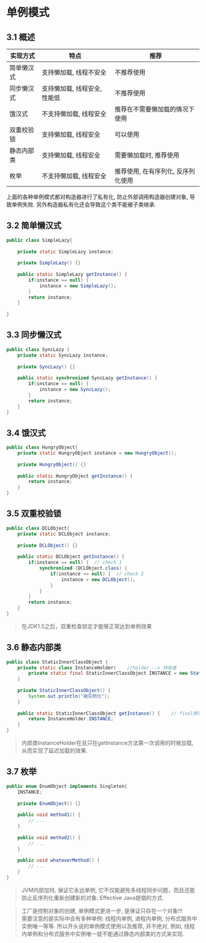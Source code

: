 # 单例模式

## 3.1 概述

实现方式 | 特点 | 推荐
---|---|---
简单懒汉式 | 支持懒加载, 线程不安全 | 不推荐使用
同步懒汉式 | 支持懒加载, 线程安全, 性能低 | 不推荐使用
饿汉式 | 不支持懒加载, 线程安全 | 推荐在不需要懒加载的情况下使用
双重校验锁 | 支持懒加载, 线程安全 | 可以使用
静态内部类 | 支持懒加载, 线程安全 | 需要懒加载时, 推荐使用
枚举 | 不支持懒加载, 线程安全 | 推荐使用, 在有序列化, 反序列化使用

上面的各种单例模式都对构造器进行了私有化, 防止外部调用构造器创建对象, 导致单例失败. 另外构造器私有化还会导致这个类不能被子类继承.

## 3.2 简单懒汉式

```java
public class SimpleLazy{
	
	private static SimpleLazy instance;
	
	private SimpleLazy() {}
	
	public static SimpleLazy getInstance() {
		if(instance == null) {
			instance = new SimpleLazy();
		}
		return instance;
	}
	
}
```

## 3.3 同步懒汉式

```java
public class SyncLazy {
	private static SyncLazy instance;
	
	private SyncLazy() {}
	
	public static synchronized SyncLazy getInstance() {
		if(instance == null) {
			instance = new SyncLazy();
		}
		return instance;
	}
}
```

## 3.4 饿汉式

```java
public class HungryObject{
	private static HungryObject instance = new HungryObject();
	
	private HungryObject() {}
	
	public static HungryObject getInstance() {
		return instance;
	}
}
```

## 3.5 双重校验锁

```java
public class DCLObject{
	private static DCLObject instance;
	
	private DCLObject() {}
	
	public static DCLObject getInstance() {
		if(instance == null) {	// check 1
			synchronized (DCLObject.class) {
				if(instance == null) {	// check 2
					instance = new DCLObject();
				}
			}
		}
		return instance;
	}
}
```

> 在JDK1.5之后，双重检查锁定才能够正常达到单例效果

## 3.6 静态内部类

```java
public class StaticInnerClassObject {
	private static class InstanceHolder{	//holder --> 持有者
		private static final StaticInnerClassObject INSTANCE = new StaticInnerClassObject();
	}
	
	private StaticInnerClassObject() {
		System.out.println("被实例化");
	}
	
	public static StaticInnerClassObject getInstance() {	// final修饰方法, 表示该方法不能被重写
		return InstanceHolder.INSTANCE;
	}
}
```

> 内部类InstanceHolder在且只在getInstance方法第一次调用的时候加载, 从而实现了延迟加载的效果.

## 3.7 枚举

```java
public enum EnumObject implements Singleton{
	INSTANCE;
	
	private EnumObject() {}
	
	public void method1() {
		// ...
	}
	
	public void method2() {
		// ...
	}
	
	public void whateverMethod() {
		// ...
	}
}

```

> JVM内部加持, 保证它永远单例, 它不仅能避免多线程同步问题，而且还能防止反序列化重新创建新的对象. Effective Java提倡的方式.


> 工厂是控制对象的创建, 单例模式更进一步, 是保证只存在一个对象!!!   
> 需要注意的是实际中会有多种单例: 线程内单例, 进程内单例, 分布式服务中实例唯一等等.
> 所以开头说的单例模式使用以及推荐, 并不绝对, 例如, 线程内单例和分布式服务中实例唯一就不能通过静态内部类的方式来实现.
